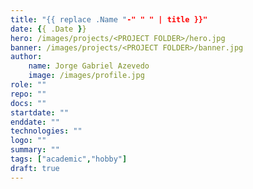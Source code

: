 ```yaml
---
title: "{{ replace .Name "-" " " | title }}"
date: {{ .Date }}
hero: /images/projects/<PROJECT FOLDER>/hero.jpg
banner: /images/projects/<PROJECT FOLDER>/banner.jpg
author:
    name: Jorge Gabriel Azevedo
    image: /images/profile.jpg
role: ""
repo: ""
docs: ""
startdate: ""
enddate: ""
technologies: ""
logo: ""
summary: ""
tags: ["academic","hobby"]
draft: true
---
```

